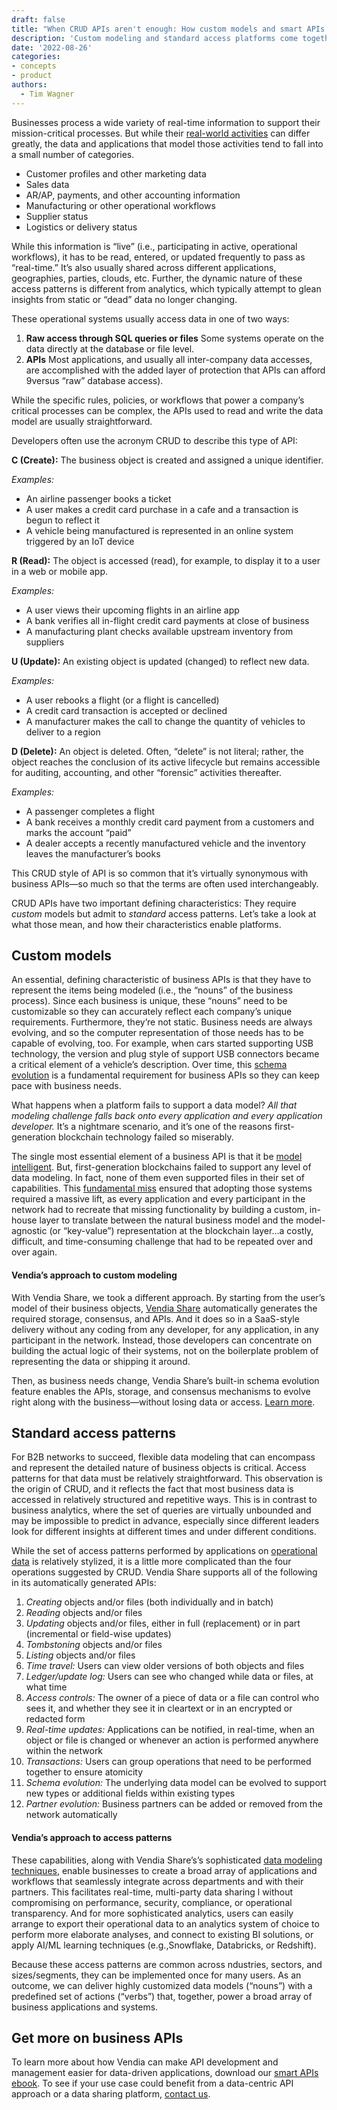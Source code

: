 ```yaml
---
draft: false
title: "When CRUD APIs aren't enough: How custom models and smart APIs create better data sharing solutions"
description: 'Custom modeling and standard access platforms come together to make next-gen business APIs.'
date: '2022-08-26'
categories:
- concepts
- product
authors:
  - Tim Wagner
---
```



Businesses process a wide variety of real-time information to support their mission-critical processes. But while their [real-world activities](https://www.vendia.com/blog/supply-chain-is-broken-can-blockchain-fix-it) can differ greatly, the data and applications that model those activities tend to fall into a small number of categories.


* Customer profiles and other marketing data
* Sales data
* AR/AP, payments, and other accounting information
* Manufacturing or other operational workflows
* Supplier status
* Logistics or delivery status

While this information is “live” (i.e., participating in active, operational workflows), it has to be read, entered, or updated frequently to pass as “real-time.” It’s also usually shared across different applications, geographies, parties, clouds, etc. Further, the dynamic nature of these access patterns is different from analytics, which typically attempt to glean insights from static or “dead” data no longer changing.

These operational systems usually access data in one of two ways:



1. **Raw access through SQL queries or files** Some systems operate on the data directly at the database or file level.
2. **APIs** Most applications, and usually all inter-company data accesses, are accomplished with the added layer of protection that APIs can afford 9versus “raw” database access).

While the specific rules, policies, or workflows that power a company’s critical processes can be complex, the APIs used to read and write the data model are usually straightforward.

Developers often use the acronym CRUD to describe this type of API:

**C (Create):** The business object is created and assigned a unique identifier. 

_Examples:_ 



* An airline passenger books a ticket
* A user makes a credit card purchase in a cafe and a transaction is begun to reflect it
* A vehicle being manufactured is represented in an online system triggered by an IoT device

**R (Read):** The object is accessed (read), for example, to display it to a user in a web or mobile app. 

_Examples:_



* A user views their upcoming flights in an airline app
* A bank verifies all in-flight credit card payments at close of business
* A manufacturing plant checks available upstream inventory from suppliers

**U (Update):** An existing object is updated (changed) to reflect new data.

_Examples:_



* A user rebooks a flight (or a flight is cancelled)
* A credit card transaction is accepted or declined
* A manufacturer makes the call to change the quantity of vehicles to deliver to a region

**D (Delete):** An object is deleted. Often, “delete” is not literal; rather, the object reaches the conclusion of its active lifecycle but remains accessible for auditing, accounting, and other “forensic” activities thereafter.

_Examples:_ 



* A passenger completes a flight
* A bank receives a monthly credit card payment from a customers and marks the account “paid”
* A dealer accepts a recently manufactured vehicle and the inventory leaves the manufacturer’s books

This CRUD style of API is so common that it’s virtually synonymous with business APIs—so much so that the terms are often used interchangeably. 

CRUD APIs have two important defining characteristics: They require _custom_ models but admit to _standard_ access patterns. Let’s take a look at what those mean, and how their characteristics enable platforms.


## Custom models

An essential, defining characteristic of business APIs is that they have to represent the items being modeled (i.e., the “nouns” of the business process). Since each business is unique, these “nouns” need to be customizable so they can accurately reflect each company’s unique requirements. Furthermore, they’re not static. Business needs are always evolving, and so the computer representation of those needs has to be capable of evolving, too. For example, when cars started supporting USB technology, the version and plug style of support USB connectors became a critical element of a vehicle’s description. Over time, this [schema evolution](https://www.vendia.com/blog/schema-evolution) is a fundamental requirement for business APIs so they can keep pace with business needs.

What happens when a platform fails to support a data model? _All that modeling challenge falls back onto every application and every application developer._ It’s a nightmare scenario, and it’s one of the reasons first-generation blockchain technology failed so miserably. 

The single most essential element of a business API is that it be [model intelligent](https://www.vendia.com/blog/ask-the-expert-apis). But, first-generation blockchains failed to support any level of data modeling. In fact, none of them even supported files in their set of capabilities. This [fundamental miss](https://www.vendia.com/blog/why-blockchains-databases-api-cannot-standalone-as-it-solutions) ensured that adopting those systems required a massive lift, as every application and every participant in the network had to recreate that missing functionality by building a custom, in-house layer to translate between the natural business model and the model-agnostic (or “key-value”) representation at the blockchain layer…a costly, difficult, and time-consuming challenge that had to be repeated over and over again.


#### Vendia’s approach to custom modeling

With Vendia Share, we took a different approach. By starting from the user’s model of their business objects, [Vendia Share](https://vendia.com/product) automatically generates the required storage, consensus, and APIs. And it does so in a SaaS-style delivery without any coding from any developer, for any application, in any participant in the network. Instead, those developers can concentrate on building the actual logic of their systems, not on the boilerplate problem of representing the data or shipping it around. 

Then, as business needs change, Vendia Share’s built-in schema evolution feature enables the APIs, storage, and consensus mechanisms to evolve right along with the business—without losing data or access. [Learn more](https://vendia.com).


## Standard access patterns

For B2B networks to succeed, flexible data modeling that can encompass and represent the detailed nature of business objects is critical. Access patterns for that data must be relatively straightforward. This observation is the origin of CRUD, and it reflects the fact that most business data is accessed in relatively structured and repetitive ways. This is in contrast to business analytics, where the set of queries are virtually unbounded and may be impossible to predict in advance, especially since different leaders look for different insights at different times and under different conditions.

While the set of access patterns performed by applications on [operational data](https://www.vendia.com/blog/what-is-operational-data-sharing) is relatively stylized, it is a little more complicated than the four operations suggested by CRUD. Vendia Share supports all of the following in its automatically generated APIs:



1. _Creating_ objects and/or files (both individually and in batch)
2. _Reading_ objects and/or files
3. _Updating_ objects and/or files, either in full (replacement) or in part (incremental or field-wise updates)
4. _Tombstoning_ objects and/or files
5. _Listing_ objects and/or files
6. _Time travel:_ Users can view older versions of both objects and files
7. _Ledger/update log:_ Users can see who changed while data or files, at what time
8. _Access controls:_ The owner of a piece of data or a file can control who sees it, and whether they see it in cleartext or in an encrypted or redacted form
9. _Real-time updates:_ Applications can be notified, in real-time, when an object or file is changed or whenever an action is performed anywhere within the network
10. _Transactions:_ Users can group operations that need to be performed together to ensure atomicity
11. _Schema evolution:_ The underlying data model can be evolved to support new types or additional fields within existing types
12. _Partner evolution:_ Business partners can be added or removed from the network automatically


#### Vendia’s approach to access patterns

These capabilities, along with Vendia Share’s’s sophisticated [data modeling techniques](https://www.vendia.com/blog/top-10-data-modeling-techniques), enable businesses to create a broad array of applications and workflows that seamlessly integrate across departments and with their partners. This facilitates real-time, multi-party data sharing l without compromising on performance, security, compliance, or operational transparency. And for more sophisticated analytics, users can easily arrange to export their operational data to an analytics system of choice to perform more elaborate analyses, and connect to existing BI solutions, or apply AI/ML learning techniques (e.g.,Snowflake, Databricks, or Redshift).

Because these access patterns are common across ndustries, sectors, and sizes/segments, they can be implemented once for many users. As an outcome, we can deliver highly customized data models (“nouns”) with a predefined set of actions (“verbs”) that, together, power a broad array of business applications and systems.


## Get more on business APIs

To learn more about how Vendia can make API development and management easier for data-driven applications, download our [smart APIs ebook](https://www.vendia.com/resources/smart-apis). To see if your use case could benefit from a data-centric API approach or a data sharing platform, [contact us](https://www.vendia.com/contact-us).

